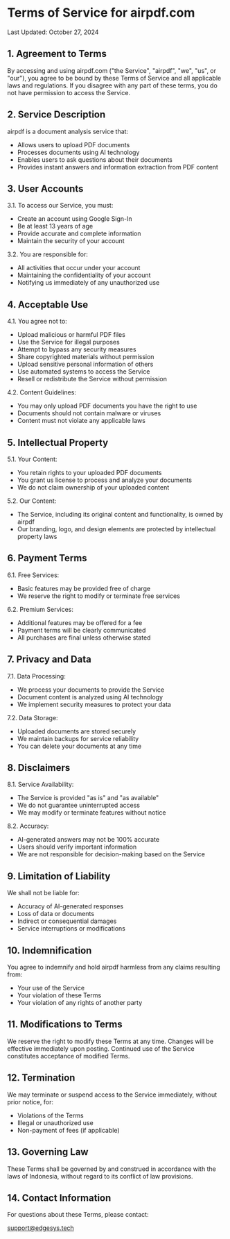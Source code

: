 # Terms of Service for airpdf.com

Last Updated: October 27, 2024

## 1. Agreement to Terms

By accessing and using airpdf.com ("the Service", "airpdf", "we", "us", or "our"), you agree to be bound by these Terms of Service and all applicable laws and regulations. If you disagree with any part of these terms, you do not have permission to access the Service.

## 2. Service Description

airpdf is a document analysis service that:
- Allows users to upload PDF documents
- Processes documents using AI technology
- Enables users to ask questions about their documents
- Provides instant answers and information extraction from PDF content

## 3. User Accounts

3.1. To access our Service, you must:
- Create an account using Google Sign-In
- Be at least 13 years of age
- Provide accurate and complete information
- Maintain the security of your account

3.2. You are responsible for:
- All activities that occur under your account
- Maintaining the confidentiality of your account
- Notifying us immediately of any unauthorized use

## 4. Acceptable Use

4.1. You agree not to:
- Upload malicious or harmful PDF files
- Use the Service for illegal purposes
- Attempt to bypass any security measures
- Share copyrighted materials without permission
- Upload sensitive personal information of others
- Use automated systems to access the Service
- Resell or redistribute the Service without permission

4.2. Content Guidelines:
- You may only upload PDF documents you have the right to use
- Documents should not contain malware or viruses
- Content must not violate any applicable laws

## 5. Intellectual Property

5.1. Your Content:
- You retain rights to your uploaded PDF documents
- You grant us license to process and analyze your documents
- We do not claim ownership of your uploaded content

5.2. Our Content:
- The Service, including its original content and functionality, is owned by airpdf
- Our branding, logo, and design elements are protected by intellectual property laws

## 6. Payment Terms

6.1. Free Services:
- Basic features may be provided free of charge
- We reserve the right to modify or terminate free services

6.2. Premium Services:
- Additional features may be offered for a fee
- Payment terms will be clearly communicated
- All purchases are final unless otherwise stated

## 7. Privacy and Data

7.1. Data Processing:
- We process your documents to provide the Service
- Document content is analyzed using AI technology
- We implement security measures to protect your data

7.2. Data Storage:
- Uploaded documents are stored securely
- We maintain backups for service reliability
- You can delete your documents at any time

## 8. Disclaimers

8.1. Service Availability:
- The Service is provided "as is" and "as available"
- We do not guarantee uninterrupted access
- We may modify or terminate features without notice

8.2. Accuracy:
- AI-generated answers may not be 100% accurate
- Users should verify important information
- We are not responsible for decision-making based on the Service

## 9. Limitation of Liability

We shall not be liable for:
- Accuracy of AI-generated responses
- Loss of data or documents
- Indirect or consequential damages
- Service interruptions or modifications

## 10. Indemnification

You agree to indemnify and hold airpdf harmless from any claims resulting from:
- Your use of the Service
- Your violation of these Terms
- Your violation of any rights of another party

## 11. Modifications to Terms

We reserve the right to modify these Terms at any time. Changes will be effective immediately upon posting. Continued use of the Service constitutes acceptance of modified Terms.

## 12. Termination

We may terminate or suspend access to the Service immediately, without prior notice, for:
- Violations of the Terms
- Illegal or unauthorized use
- Non-payment of fees (if applicable)

## 13. Governing Law

These Terms shall be governed by and construed in accordance with the laws of Indonesia, without regard to its conflict of law provisions.

## 14. Contact Information

For questions about these Terms, please contact:

support@edgesys.tech
